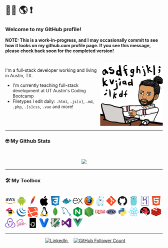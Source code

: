 # 👋🏽 🌎 ❗

### Welcome to my GitHub profile!

**NOTE: This is a work-in-progress, and I may occasionally commit to see how it looks on my github.com profile page. If you see this message, please check back soon for the completed version!**

<br clear="both" />

<img align="right" height="200" src="./res/img/my-bitmoji.png" alt="frustratred bitmoji me" />

<p valign="middle">
I'm a full-stack developer working and living in Austin, TX.

- I'm currently teaching full-stack development at UT Austin's Coding Bootcamp
- Filetypes I edit daily: `.html`, `.js[x]`, `.md`, `.php`, `.[s]css`, `.vue` and more!
</p>

<br clear="both" />

---

### 🤓 My Github Stats

<br />

<p align="center">
    <img src="https://github-readme-stats.vercel.app/api?username=tariq86&show_icons=true&theme=dark" />
</p>

---

### 🛠️ My Toolbox

<br clear="both" />

<!-- AWS -->
<img src="https://raw.githubusercontent.com/devicons/devicon/master/icons/amazonwebservices/amazonwebservices-original.svg" width="32" alt="AWS" />

<!-- Android -->
<img src="https://raw.githubusercontent.com/devicons/devicon/master/icons/android/android-original.svg" width="32" alt="Android" />

<!-- Apache -->
<img src="https://raw.githubusercontent.com/devicons/devicon/master/icons/apache/apache-original.svg" width="32" alt="Apache" />

<!-- Apple -->
<img src="https://raw.githubusercontent.com/devicons/devicon/master/icons/apple/apple-original.svg" width="32" alt="Apple" />

<!-- CSS3 -->
<img src="https://raw.githubusercontent.com/devicons/devicon/master/icons/css3/css3-original.svg" width="32" alt="CSS3" />

<!-- Docker -->
<img src="https://raw.githubusercontent.com/devicons/devicon/master/icons/docker/docker-original.svg" width="32" alt="Docker" />

<!-- Express.js -->
<img src="https://raw.githubusercontent.com/devicons/devicon/master/icons/express/express-original.svg" width="32" alt="Express.js" />

<!-- Firefox -->
<img src="https://raw.githubusercontent.com/devicons/devicon/master/icons/firefox/firefox-original.svg" width="32" alt="Firefox" />

<!-- Foundation -->
<img src="https://raw.githubusercontent.com/devicons/devicon/master/icons/foundation/foundation-original.svg" width="32" alt="Foundation" />

<!-- Git -->
<img src="https://raw.githubusercontent.com/devicons/devicon/master/icons/git/git-original.svg" width="32" alt="Git" />

<!-- GitHub -->
<img src="https://raw.githubusercontent.com/devicons/devicon/master/icons/github/github-original.svg" width="32" alt="GitHub" />

<!-- Golang -->
<img src="https://raw.githubusercontent.com/devicons/devicon/master/icons/go/go-original.svg" width="32" alt="Golang" />

<!-- Heroku -->
<img src="https://raw.githubusercontent.com/devicons/devicon/master/icons/heroku/heroku-original.svg" width="32" alt="Heroku" />

<!-- HTML5 -->
<img src="https://raw.githubusercontent.com/devicons/devicon/master/icons/html5/html5-original.svg" width="32" alt="HTML5" />

<!-- Jetbrains -->
<img src="https://raw.githubusercontent.com/devicons/devicon/master/icons/jetbrains/jetbrains-original.svg" width="32" alt="Jetbrains IDEs" />

<!-- jQuery -->
<img src="https://raw.githubusercontent.com/devicons/devicon/master/icons/jquery/jquery-original.svg" width="32" alt="jQuery" />

<!-- Laravel -->
<img src="https://raw.githubusercontent.com/devicons/devicon/master/icons/laravel/laravel-plain.svg" width="32" alt="Laravel" />

<!-- Linux -->
<img src="https://raw.githubusercontent.com/devicons/devicon/master/icons/linux/linux-original.svg" width="32" alt="Linux" />

<!-- MongoDB -->
<img src="https://raw.githubusercontent.com/devicons/devicon/master/icons/mongodb/mongodb-original.svg" width="32" alt="MongoDB" />

<!-- MySQL -->
<img src="https://raw.githubusercontent.com/devicons/devicon/master/icons/mysql/mysql-original.svg" width="32" alt="MySQL" />

<!-- NginX -->
<img src="https://raw.githubusercontent.com/devicons/devicon/master/icons/nginx/nginx-original.svg" width="32" alt="Nginx" />

<!-- Node.js -->
<img src="https://raw.githubusercontent.com/devicons/devicon/master/icons/nodejs/nodejs-original.svg" width="32" alt="Node.js" />

<!-- NPM -->
<img src="https://raw.githubusercontent.com/devicons/devicon/master/icons/npm/npm-original-wordmark.svg" width="32" alt="NPM" />

<!-- PHP -->
<img src="https://raw.githubusercontent.com/devicons/devicon/master/icons/php/php-original.svg" width="32" alt="PHP" />

<!-- Python -->
<img src="https://raw.githubusercontent.com/devicons/devicon/master/icons/python/python-original.svg" width="32" alt="Python" />

<!-- React -->
<img src="https://raw.githubusercontent.com/devicons/devicon/master/icons/react/react-original.svg" width="32" alt="React" />

<!-- Redhat -->
<img src="https://raw.githubusercontent.com/devicons/devicon/master/icons/redhat/redhat-original.svg" width="32" alt="Redhat" />

<!-- Redis -->
<img src="https://raw.githubusercontent.com/devicons/devicon/master/icons/redis/redis-original.svg" width="32" alt="Redis" />

<!-- Redux -->
<img src="https://raw.githubusercontent.com/devicons/devicon/master/icons/redux/redux-original.svg" width="32" alt="Redux" />

<!-- SASS -->
<img src="https://raw.githubusercontent.com/devicons/devicon/master/icons/sass/sass-original.svg" width="32" alt="SASS" />

<!-- Ubuntu -->
<img src="https://raw.githubusercontent.com/devicons/devicon/master/icons/ubuntu/ubuntu-plain.svg" width="32" alt="Ubuntu" />

<!-- Vagrant -->
<img src="https://raw.githubusercontent.com/devicons/devicon/master/icons/vagrant/vagrant-original.svg" width="32" alt="Vagrant" />

<!-- VIM -->
<img src="https://raw.githubusercontent.com/devicons/devicon/master/icons/vim/vim-original.svg" width="32" alt="vim" />

<!-- Visual Studio -->
<img src="https://raw.githubusercontent.com/devicons/devicon/master/icons/visualstudio/visualstudio-plain.svg" width="32" alt="Visual Studio" />

<!-- Vue.js -->
<img src="https://raw.githubusercontent.com/devicons/devicon/master/icons/vuejs/vuejs-original.svg" width="32" alt="Vue.js" />

---

<p align="center">
    <span>&nbsp;</span>
    <a href="https://www.linkedin.com/in/tariqabusheikh">
        <img src="https://img.shields.io/badge/LinkedIn-blue?style=flat-square&logo=Linkedin&logoColor=white" alt="LinkedIn" />
    </a>
    <span>&nbsp;</span>
    <!-- <a href="https://github.com/tariq86/tariq86">
        <img src="https://pageview.vercel.app/?github_user=tariq86" alt="GitHub Profile Views" />
    </a> -->
    <span>&nbsp;</span>
    <a href="https://github.com/tariq86">
        <img src="https://img.shields.io/github/followers/tariq86.svg?label=follow&style=social" alt="GitHub Follower Count" />
    </a>
</p>
